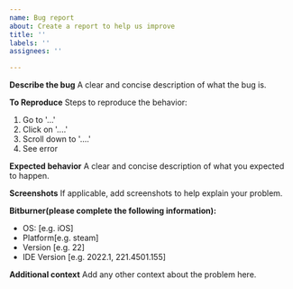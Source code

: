 ```yaml
---
name: Bug report
about: Create a report to help us improve
title: ''
labels: ''
assignees: ''

---
```


**Describe the bug**
A clear and concise description of what the bug is.

**To Reproduce**
Steps to reproduce the behavior:

1. Go to '...'
2. Click on '....'
3. Scroll down to '....'
4. See error

**Expected behavior**
A clear and concise description of what you expected to happen.

**Screenshots**
If applicable, add screenshots to help explain your problem.

**Bitburner(please complete the following information):**

- OS: [e.g. iOS]
- Platform[e.g. steam]
- Version [e.g. 22]
- IDE Version [e.g. 2022.1, 221.4501.155]

**Additional context**
Add any other context about the problem here.
